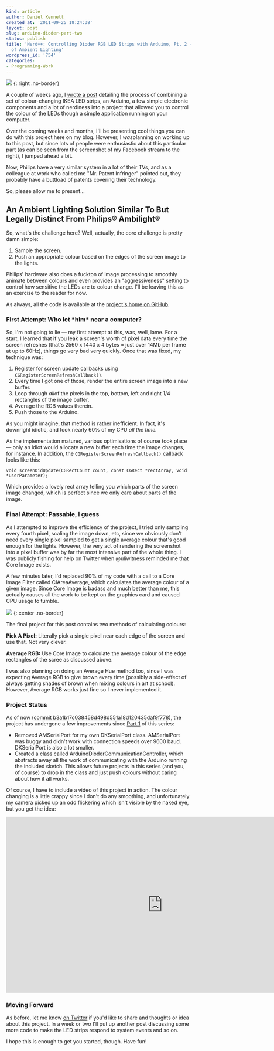 ```yaml
---
kind: article
author: Daniel Kennett
created_at: '2011-09-25 18:24:38'
layout: post
slug: arduino-dioder-part-two
status: publish
title: 'Nerd++: Controlling Dioder RGB LED Strips with Arduino, Pt. 2 - Some Sort
  of Ambient Lighting'
wordpress_id: '754'
categories:
- Programming-Work
---
```


<img src="http://ikennd.ac/pictures/for_posts/2011/09/DioderFacebookReaction.png" />
{:.right .no-border}

A couple of weeks ago, I [wrote a post](http://ikennd.ac/blog/2011/09/arduino-dioder-part-one/)
detailing the process of combining a set of colour-changing IKEA LED
strips, an Arduino, a few simple electronic components and a lot of
nerdiness into a project that allowed you to control the colour of the
LEDs though a simple application running on your computer.

Over the coming weeks and months, I'll be presenting cool things you can
do with this project here on my blog. However, I *was*planning on
working up to this post, but since lots of people were enthusiastic
about this particular part (as can be seen from the screenshot of my
Facebook stream to the right), I jumped ahead a bit.

Now, Philips have a very similar system in a lot of their TVs, and as a
colleague at work who called me "Mr. Patent Infringer" pointed out, they
probably have a buttload of patents covering their technology.

So, please allow me to present…

## An Ambient Lighting Solution Similar To But Legally Distinct From Philips® Ambilight®

So, what's the challenge here? Well, actually, the core challenge is
pretty damn simple:

1.  Sample the screen.
2.  Push an appropriate colour based on the edges of the screen image to
    the lights.

Philips' hardware also does a fuckton of image processing to smoothly
animate between colours and even provides an "aggressiveness" setting to
control how sensitive the LEDs are to colour change. I'll be leaving
this as an exercise to the reader for now.

As always, all the code is available at the [project's home on GitHub](https://github.com/iKenndac/Arduino-Dioder-Playground).

### First Attempt: Who let \*him\* near a computer?

So, I'm not going to lie — my first attempt at this, was, well, lame.
For a start, I learned that if you leak a screen's worth of pixel data
every time the screen refreshes (that's 2560 x 1440 x 4 bytes = just
over 14Mb per frame at up to 60Hz), things go very bad very quickly.
Once that was fixed, my technique was:

1.  Register for screen update callbacks using
    `CGRegisterScreenRefreshCallback()`.
2.  Every time I got one of those, render the entire screen image into a
    new buffer.
3.  Loop through *all*of the pixels in the top, bottom, left and right
    1/4 rectangles of the image buffer.
4.  Average the RGB values therein.
5.  Push those to the Arduino.

As you might imagine, that method is rather inefficient. In fact, it's
downright idiotic, and took nearly 60% of my CPU *all the time.*

As the implementation matured, various optimisations of course took
place — only an idiot would allocate a new buffer each time the image
changes, for instance. In addition, the
`CGRegisterScreenRefreshCallback()` callback looks like this:

`void screenDidUpdate(CGRectCount count, const CGRect *rectArray, void
*userParameter);`

Which provides a lovely rect array telling you which parts of the screen
image changed, which is perfect since we only care about parts of the
image.

### Final Attempt: Passable, I guess

As I attempted to improve the efficiency of the project, I tried only
sampling every fourth pixel, scaling the image down, etc, since we
obviously don't need every single pixel sampled to get a single average
colour that's good enough for the lights. However, the very act of
rendering the screenshot into a pixel buffer was by far the most
intensive part of the whole thing. I was publicly fishing for help on
Twitter when @uliwitness reminded me that Core Image exists.

A few minutes later, I'd replaced 90% of my code with a call to a Core
Image Filter called CIAreaAverage, which calculates the average colour
of a given image. Since Core Image is badass and much better than me,
this actually causes all the work to be kept on the graphics card and
caused CPU usage to tumble.

<img src="http://ikennd.ac/pictures/for_posts/2011/09/DioderScreenColoursApp.png" />
{:.center .no-border}

The final project for this post contains two methods of calculating
colours:

**Pick A Pixel:** Literally pick a single pixel near each edge of the
screen and use that. Not very clever.

**Average RGB:** Use Core Image to calculate the average colour of the
edge rectangles of the scree as discussed above.

I was also planning on doing an Average Hue method too, since I was
expecting Average RGB to give brown every time (possibly a side-effect
of always getting shades of brown when mixing colours in art at school).
However, Average RGB works just fine so I never implemented it.

### Project Status

As of now ([commit b3a1b17c038458d498d551a18d120435daf9f778](https://github.com/iKenndac/Arduino-Dioder-Playground/commit/b3a1b17c038458d498d551a18d120435daf9f778)),
the project has undergone a few improvements since [Part 1](http://ikennd.ac/blog/2011/09/arduino-dioder-part-one/) of
this series:

-   Removed AMSerialPort for my own DKSerialPort class. AMSerialPort was
    buggy and didn't work with connection speeds over 9600 baud.
    DKSerialPort is also a lot smaller.
-   Created a class called ArduinoDioderCommunicationController, which
    abstracts away all the work of communicating with the Arduino
    running the included sketch. This allows future projects in this
    series (and you, of course) to drop in the class and just push
    colours without caring about how it all works.

Of course, I have to include a video of this project in action. The
colour changing is a little crappy since I don't do any smoothing, and
unfortunately my camera picked up an odd flickering which isn't visible
by the naked eye, but you get the idea:

<p style="text-align: center;"><iframe width="853" height="480" src="http://www.youtube.com/embed/USB_BF2bPTE" frameborder="0" allowfullscreen></iframe></p>

### Moving Forward

As before, let me know [on Twitter](http://twitter.com/iKenndac) if
you'd like to share and thoughts or idea about this project. In a week
or two I'll put up another post discussing some more code to make the
LED strips respond to system events and so on.

I hope this is enough to get you started, though. Have fun!
